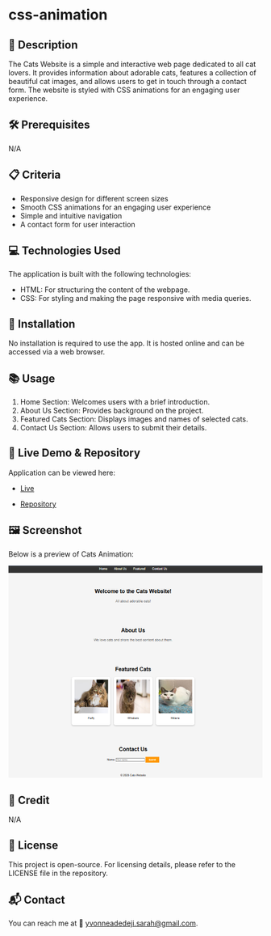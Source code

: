 # css-animation

## 📌 Description
The Cats Website is a simple and interactive web page dedicated to all cat lovers. It provides information about adorable cats, features a collection of beautiful cat images, and allows users to get in touch through a contact form. The website is styled with CSS animations for an engaging user experience.

## 🛠 Prerequisites
N/A

## 📋 Criteria
* Responsive design for different screen sizes
* Smooth CSS animations for an engaging user experience
* Simple and intuitive navigation
* A contact form for user interaction

## 💻 Technologies Used
The application is built with the following technologies:
* HTML: For structuring the content of the webpage.
* CSS: For styling and making the page responsive with media queries.
 
## 🚀 Installation
No installation is required to use the app. It is hosted online and can be accessed via a web browser.

## 📚 Usage
1. Home Section: Welcomes users with a brief introduction.
2. About Us Section: Provides background on the project.
3. Featured Cats Section: Displays images and names of selected cats.
4. Contact Us Section: Allows users to submit their details.

## 🔗 Live Demo & Repository
Application can be viewed here: 
* [Live](https://yvonnesarah.github.io/css-animation/)

* [Repository](https://github.com/yvonnesarah/css-animation)

## 🖼 Screenshot
Below is a preview of Cats Animation:

![Screenshot](cats-animation.png "Cats Animation")

## 👥 Credit
N/A

## 📜 License
This project is open-source. For licensing details, please refer to the LICENSE file in the repository.

## 📬 Contact
You can reach me at 📧 yvonneadedeji.sarah@gmail.com.

